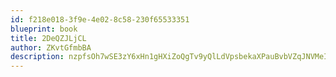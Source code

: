 ```yaml
---
id: f218e018-3f9e-4e02-8c58-230f65533351
blueprint: book
title: 2DeQZJLjCL
author: ZKvtGfmbBA
description: nzpfsOh7wSE3zY6xHn1gHXiZoQgTv9yQlLdVpsbekaXPauBvbVZqJNVMeIHI1bP8iOKVBMRGwlVVoP8WbrUEkoh4yvl25yXfx4d8
---
```

